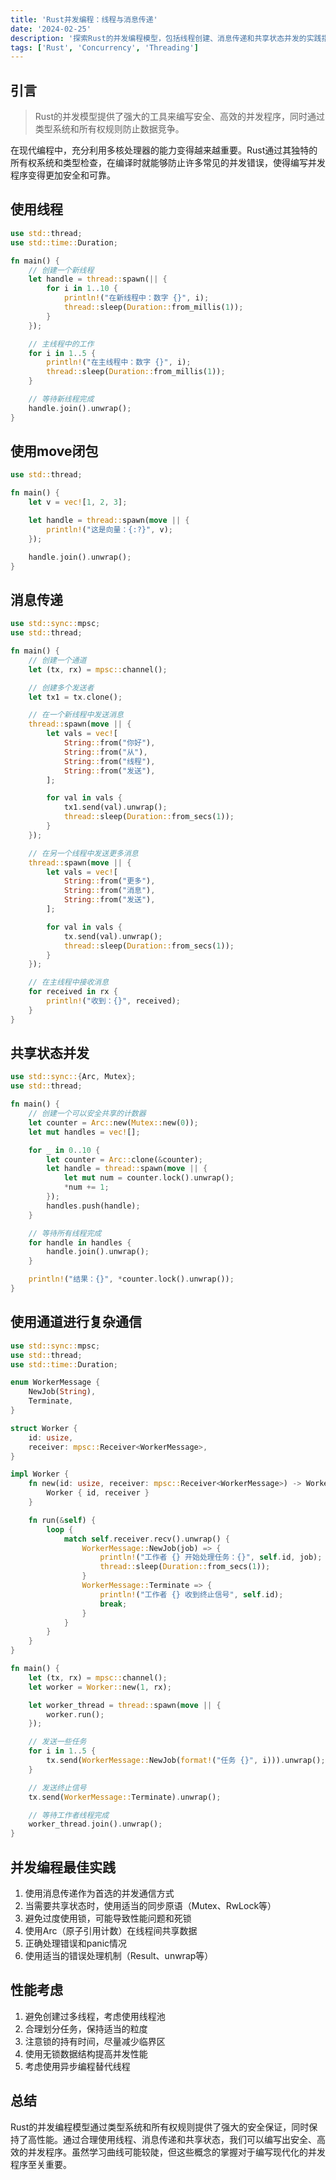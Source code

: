 ```yaml
---
title: 'Rust并发编程：线程与消息传递'
date: '2024-02-25'
description: '探索Rust的并发编程模型，包括线程创建、消息传递和共享状态并发的实践指南。'
tags: ['Rust', 'Concurrency', 'Threading']
---
```


## 引言

> Rust的并发模型提供了强大的工具来编写安全、高效的并发程序，同时通过类型系统和所有权规则防止数据竞争。

在现代编程中，充分利用多核处理器的能力变得越来越重要。Rust通过其独特的所有权系统和类型检查，在编译时就能够防止许多常见的并发错误，使得编写并发程序变得更加安全和可靠。

## 使用线程

```rust showLineNumbers
use std::thread;
use std::time::Duration;

fn main() {
    // 创建一个新线程
    let handle = thread::spawn(|| {
        for i in 1..10 {
            println!("在新线程中：数字 {}", i);
            thread::sleep(Duration::from_millis(1));
        }
    });

    // 主线程中的工作
    for i in 1..5 {
        println!("在主线程中：数字 {}", i);
        thread::sleep(Duration::from_millis(1));
    }

    // 等待新线程完成
    handle.join().unwrap();
}
```

## 使用move闭包

```rust showLineNumbers
use std::thread;

fn main() {
    let v = vec![1, 2, 3];

    let handle = thread::spawn(move || {
        println!("这是向量：{:?}", v);
    });

    handle.join().unwrap();
}
```

## 消息传递

```rust showLineNumbers
use std::sync::mpsc;
use std::thread;

fn main() {
    // 创建一个通道
    let (tx, rx) = mpsc::channel();

    // 创建多个发送者
    let tx1 = tx.clone();

    // 在一个新线程中发送消息
    thread::spawn(move || {
        let vals = vec![
            String::from("你好"),
            String::from("从"),
            String::from("线程"),
            String::from("发送"),
        ];

        for val in vals {
            tx1.send(val).unwrap();
            thread::sleep(Duration::from_secs(1));
        }
    });

    // 在另一个线程中发送更多消息
    thread::spawn(move || {
        let vals = vec![
            String::from("更多"),
            String::from("消息"),
            String::from("发送"),
        ];

        for val in vals {
            tx.send(val).unwrap();
            thread::sleep(Duration::from_secs(1));
        }
    });

    // 在主线程中接收消息
    for received in rx {
        println!("收到：{}", received);
    }
}
```

## 共享状态并发

```rust showLineNumbers
use std::sync::{Arc, Mutex};
use std::thread;

fn main() {
    // 创建一个可以安全共享的计数器
    let counter = Arc::new(Mutex::new(0));
    let mut handles = vec![];

    for _ in 0..10 {
        let counter = Arc::clone(&counter);
        let handle = thread::spawn(move || {
            let mut num = counter.lock().unwrap();
            *num += 1;
        });
        handles.push(handle);
    }

    // 等待所有线程完成
    for handle in handles {
        handle.join().unwrap();
    }

    println!("结果：{}", *counter.lock().unwrap());
}
```

## 使用通道进行复杂通信

```rust showLineNumbers
use std::sync::mpsc;
use std::thread;
use std::time::Duration;

enum WorkerMessage {
    NewJob(String),
    Terminate,
}

struct Worker {
    id: usize,
    receiver: mpsc::Receiver<WorkerMessage>,
}

impl Worker {
    fn new(id: usize, receiver: mpsc::Receiver<WorkerMessage>) -> Worker {
        Worker { id, receiver }
    }

    fn run(&self) {
        loop {
            match self.receiver.recv().unwrap() {
                WorkerMessage::NewJob(job) => {
                    println!("工作者 {} 开始处理任务：{}", self.id, job);
                    thread::sleep(Duration::from_secs(1));
                }
                WorkerMessage::Terminate => {
                    println!("工作者 {} 收到终止信号", self.id);
                    break;
                }
            }
        }
    }
}

fn main() {
    let (tx, rx) = mpsc::channel();
    let worker = Worker::new(1, rx);

    let worker_thread = thread::spawn(move || {
        worker.run();
    });

    // 发送一些任务
    for i in 1..5 {
        tx.send(WorkerMessage::NewJob(format!("任务 {}", i))).unwrap();
    }

    // 发送终止信号
    tx.send(WorkerMessage::Terminate).unwrap();

    // 等待工作者线程完成
    worker_thread.join().unwrap();
}
```

## 并发编程最佳实践

1. 使用消息传递作为首选的并发通信方式
2. 当需要共享状态时，使用适当的同步原语（Mutex、RwLock等）
3. 避免过度使用锁，可能导致性能问题和死锁
4. 使用Arc（原子引用计数）在线程间共享数据
5. 正确处理错误和panic情况
6. 使用适当的错误处理机制（Result、unwrap等）

## 性能考虑

1. 避免创建过多线程，考虑使用线程池
2. 合理划分任务，保持适当的粒度
3. 注意锁的持有时间，尽量减少临界区
4. 使用无锁数据结构提高并发性能
5. 考虑使用异步编程替代线程

## 总结

Rust的并发编程模型通过类型系统和所有权规则提供了强大的安全保证，同时保持了高性能。通过合理使用线程、消息传递和共享状态，我们可以编写出安全、高效的并发程序。虽然学习曲线可能较陡，但这些概念的掌握对于编写现代化的并发程序至关重要。